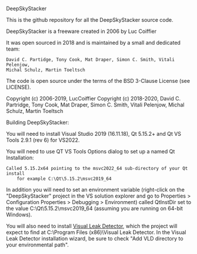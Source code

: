 DeepSkyStacker

This is the github repository for all the DeepSkyStacker source code.

DeepSkyStacker is a freeware created in 2006 by Luc Coiffier

It was open sourced in 2018 and is maintained by a small and dedicated team:

	David C. Partidge, Tony Cook, Mat Draper, Simon C. Smith, Vitali Pelenjow,
	Michal Schulz, Martin Toeltsch

The code is open source under the terms of the BSD 3-Clause License (see LICENSE).

Copyright (c) 2006-2019, LucCoiffier 
Copyright (c) 2018-2020, David C. Partridge, Tony Cook, Mat Draper,
					Simon C. Smith, Vitali Pelenjow, Michal Schulz,
					Martin Toeltsch
					
Building DeepSkyStacker:

You will need to install Visual Studio 2019 (16.11.18), Qt 5.15.2+ and Qt VS Tools 2.9.1 (rev 6) for
VS2022.

You will need to use QT VS Tools Options dialog to set up a named Qt Installation:

	Called 5.15.2x64 pointing to the msvc2022_64 sub-directory of your Qt install
		for example C:\Qt\5.15.2\msvc2019_64
		
In addition you will need to set an environment variable (right-click on the "DeepSkyStacker" project
in the VS solution explorer and go to Properties > Configuration Properties > Debugging > Environment)
called QtInstDir set to the value C:\Qt\5.15.2\msvc2019_64 (assuming you are running on 64-bit Windows).

You will also need to install [Visual Leak Detector](https://github.com/Azure/vld/releases), which
the project will expect to find at C:\Program Files (x86)\Visual Leak Detector.
In the Visual Leak Detector installation wizard, be sure to check "Add VLD directory to your environmental path".

